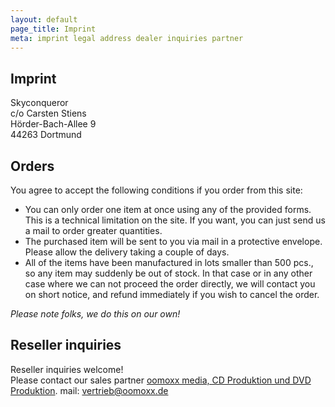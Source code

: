 ```yaml
---
layout: default
page_title: Imprint
meta: imprint legal address dealer inquiries partner
---
```


Imprint
---

Skyconqueror<br/>
c/o Carsten Stiens<br/>
Hörder-Bach-Allee 9<br/>
44263 Dortmund<br/>

Orders
---

You agree to accept the following conditions if you order from this site:

* You can only order one item at once using any of the provided forms. This is a technical limitation on the site. If you want, you can just send us a mail to order greater quantities.
* The purchased item will be sent to you via mail in a protective envelope. Please allow the delivery taking a couple of days.
* All of the items have been manufactured in lots smaller than 500 pcs., so any item may suddenly be
out of stock. In that case or in any other case where we can not proceed the order directly, we will contact you on short notice, and refund immediately if you wish to cancel the order.

*Please note folks, we do this on our own!*


Reseller inquiries
---

Reseller inquiries welcome!<br/>
Please contact our sales partner
<a href="http://www.oomoxx.com">oomoxx media, CD Produktion und DVD Produktion</a>.
mail: <a href="mailto:vertrieb@oomoxx.de">vertrieb@oomoxx.de</a>
